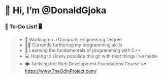 <h1>👋 Hi, I’m @DonaldGjoka </h1>
<h3>📓 To-Do List! 🖥️</h3>

> - 🏫 Working on a Computer Engineering Degree
> - 👨‍💻 Currently furthering my programming skills
> - 🌱 Learning the fundamentals of programming with C++
> -  💻 Hoping to slowly populate this git with neat things I've made
> - 🌩 Tackling the Web Development Foundations Course on https://www.TheOdinProject.com/





<!---
<h3>📷 Hobbies! 🎨</h3>

DonaldGjoka/DonaldGjoka is a ✨ special ✨ repository because its `README.md` (this file) appears on your GitHub profile.
You can click the Preview link to take a look at your changes.
--->
